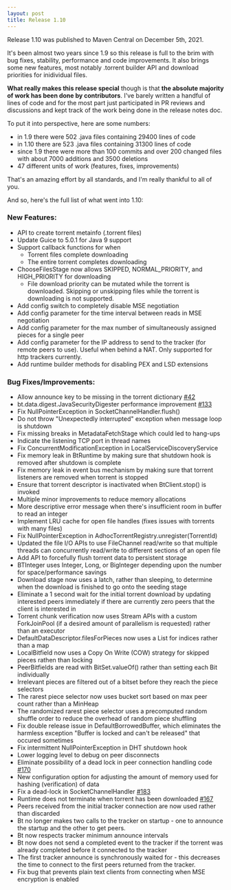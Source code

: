 ```yaml
---
layout: post
title: Release 1.10
---
```



Release 1.10 was published to Maven Central on December 5th, 2021.

It's been almost two years since 1.9 so this release is full to the brim with bug fixes, stability, performance and code improvements. It also brings some new features, most notably .torrent builder API and download priorities for inidividual files.

**What really makes this release special** though is that **the absolute majority of work has been done by contributors**. I've barely written a handful of lines of code and for the most part just participated in PR reviews and discussions and kept track of the work being done in the release notes doc.

To put it into perspective, here are some numbers:

- in 1.9 there were 502 .java files containing 29400 lines of code
- in 1.10 there are 523 .java files containing 31300 lines of code
- since 1.9 there were more than 100 commits and over 200 changed files with about 7000 additions and 3500 deletions
- 47 different units of work (features, fixes, improvements)

That's an amazing effort by all standards, and I'm really thankful to all of you.

And so, here's the full list of what went into 1.10:

### New Features:

* API to create torrent metainfo (.torrent files)
* Update Guice to 5.0.1 for Java 9 support
* Support callback functions for when
    - Torrent files complete downloading
    - The entire torrent completes downloading
* ChooseFilesStage now allows SKIPPED, NORMAL_PRIORITY, and HIGH_PRIORITY for downloading
    - File download priority can be mutated while the torrent is downloaded. Skipping or unskipping files while the torrent is downloading is not supported.
* Add config switch to completely disable MSE negotiation
* Add config parameter for the time interval between reads in MSE negotiation
* Add config parameter for the max number of simultaneously assigned pieces for a single peer
* Add config parameter for the IP address to send to the tracker (for remote peers to use). Useful when behind a NAT. Only supported for http trackers currently.
* Add runtime builder methods for disabling PEX and LSD extensions

### Bug Fixes/Improvements:

* Allow announce key to be missing in the torrent dictionary [#42](https://github.com/atomashpolskiy/bt/issues/42)
* bt.data.digest.JavaSecurityDigester performance improvement [#133](https://github.com/atomashpolskiy/bt/issues/133)
* Fix NullPointerException in SocketChannelHandler.flush()
* Do not throw "Unexpectedly interrupted" exception when message loop is shutdown
* Fix missing breaks in MetadataFetchStage which could led to hang-ups
* Indicate the listening TCP port in thread names
* Fix ConcurrentModificationException in LocalServiceDiscoveryService
* Fix memory leak in BtRuntime by making sure that shutdown hook is removed after shutdown is complete
* Fix memory leak in event bus mechanism by making sure that torrent listeners are removed when torrent is stopped
* Ensure that torrent descriptor is inactivated when BtClient.stop() is invoked
* Multiple minor improvements to reduce memory allocations
* More descriptive error message when there's insufficient room in buffer to read an integer
* Implement LRU cache for open file handles (fixes issues with torrents with many files)
* Fix NullPointerException in AdhocTorrentRegistry.unregister(TorrentId)
* Updated the file I/O APIs to use FileChannel read/write so that multiple threads can concurrently read/write to different sections of an open file
* Add API to forcefully flush torrent data to persistent storage
* BTInteger uses Integer, Long, or BigInteger depending upon the number for space/performance savings
* Download stage now uses a latch, rather than sleeping, to determine when the download is finished to go onto the seeding stage
* Eliminate a 1 second wait for the initial torrent download by updating interested peers immediately if there are currently zero peers that the client is interested in
* Torrent chunk verification now uses Stream APIs with a custom ForkJoinPool (if a desired amount of parallelism is requested) rather than an executor
* DefaultDataDescriptor.filesForPieces now uses a List for indices rather than a map
* LocalBitfield now uses a Copy On Write (COW) strategy for skipped pieces rathen than locking
* PeerBitfields are read with BitSet.valueOf() rather than setting each Bit individually
* Irrelevant pieces are filtered out of a bitset before they reach the piece selectors
* The rarest piece selector now uses bucket sort based on max peer count rather than a MinHeap
* The randomized rarest piece selector uses a precomputed random shuffle order to reduce the overhead of random piece shuffling
* Fix double release issue in DefaultBorrowedBuffer, which eliminates the harmless exception "Buffer is locked and can't be released" that occured sometimes
* Fix intermittent NullPointerException in DHT shutdown hook
* Lower logging level to debug on peer disconnects
* Eliminate possibility of a dead lock in peer connection handling code [#170](https://github.com/atomashpolskiy/bt/issues/170)
* New configuration option for adjusting the amount of memory used for hashing (verification) of data
* Fix a dead-lock in SocketChannelHandler [#183](https://github.com/atomashpolskiy/bt/issues/183)
* Runtime does not terminate when torrent has been downloaded [#167](https://github.com/atomashpolskiy/bt/issues/167)
* Peers received from the initial tracker connection are now used rather than discarded
* Bt no longer makes two calls to the tracker on startup - one to announce the startup and the other to get peers.
* Bt now respects tracker minimum announce intervals
* Bt now does not send a completed event to the tracker if the torrent was already completed before it connected to the tracker
* The first tracker announce is synchronously waited for - this decreases the time to connect to the first peers returned from the tracker.
* Fix bug that prevents plain text clients from connecting when MSE encryption is enabled